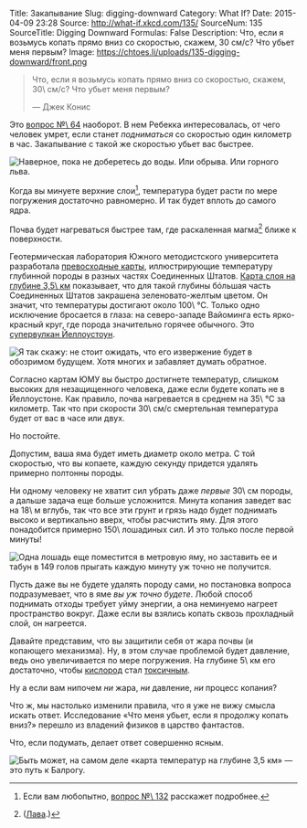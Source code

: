 Title: Закапывание
Slug: digging-downward
Category: What If?
Date: 2015-04-09 23:28
Source: http://what-if.xkcd.com/135/
SourceNum: 135
SourceTitle: Digging Downward
Formulas: False
Description: Что, если я возьмусь копать прямо вниз со скоростью, скажем, 30 см/с? Что убьет меня первым?
Image: https://chtoes.li/uploads/135-digging-downward/front.png

> Что, если я возьмусь копать прямо вниз со скоростью, скажем, 30\ см/с? Что убьет меня первым?
>
> — Джек Конис

Это [вопрос №\ 64][1] наоборот. В нем Ребекка интересовалась, от чего человек умрет, если станет *подниматься* со скоростью один километр в час. Закапывание с такой же скоростью убьет вас быстрее.

![](/uploads/135-digging-downward/kill_ru.png "Наверное, пока не доберетесь до воды. Или обрыва. Или горного льва.")

Когда вы минуете верхние слои[^1], температура будет расти по мере погружения достаточно равномерно. И так будет вплоть до самого ядра.

[^1]: Если вам любопытно, [вопрос №\ 132][2] расскажет подробнее.

Почва будет нагреваться быстрее там, где раскаленная магма[^2] ближе к поверхности.

[^2]: ([Лава][3].)

Геотермическая лаборатория Южного методистского университета разработала [превосходные карты][4], иллюстрирующие температуру глубинной породы в разных частях Соединенных Штатов. [Карта слоя на глубине 3,5\ км][5] показывает, что для такой глубины бóльшая часть Соединенных Штатов закрашена зеленовато-желтым цветом. Он значит, что температуры достигают около 100\ °C. Только одно исключение бросается в глаза: на северо-западе Вайоминга есть ярко-красный круг, где порода значительно горячее обычного. Это [супервулкан Йеллоустоун][6].

![](/uploads/135-digging-downward/what_ru.png "Я так скажу: не стоит ожидать, что его извержение будет в обозримом будущем. Хотя многих и забавляет думать обратное.")

Согласно картам ЮМУ вы быстро достигнете температур, слишком высоких для незащищенного человека, даже если будете копать не в Йеллоустоне. Как правило, почва нагревается в среднем на 35\ °C за километр. Так что при скорости 30\ см/с смертельная температура будет от вас в часе или двух.

Но постойте.

Допустим, ваша яма будет иметь диаметр около метра. С той скоростью, что вы копаете, каждую секунду придется удалять примерно полтонны породы.

Ни одному человеку не хватит сил убрать даже *первые* 30\ см породы, а дальше задача еще больше усложнится. Минута копания заведет вас на 18\ м вглубь, так что все эти грунт и грязь надо будет поднимать высоко и вертикально вверх, чтобы расчистить яму. Для этого понадобится примерно 150\ лошадиных сил. И это только после первой минуты!

![](/uploads/135-digging-downward/horse_ru.png "Одна лошадь еще поместится в метровую яму, но заставить ее и табун в 149 голов прыгать каждую минуту уж точно не получится.")

Пусть даже вы не будете удалять породу сами, но постановка вопроса подразумевает, что в яме *вы уж точно будете*. Любой способ поднимать отходы требует уйму энергии, а она неминуемо нагреет пространство вокруг. Даже если вы взялись копать сквозь прохладный слой, он нагреется.

Давайте представим, что вы защитили себя от жара почвы (и копающего механизма). Ну, в этом случае проблемой будет давление, ведь оно увеличивается по мере погружения. На глубине 5\ км его достаточно, чтобы [кислород][7] стал [токсичным][8].

Ну а если вам нипочем *ни* жара, *ни* давление, *ни* процесс копания?

Что ж, мы настолько изменили правила, что я уже не вижу смысла искать ответ. Исследование «Что меня убьет, если я продолжу копать вниз?» перешло из владений физиков в царство фантастов.

Что, если подумать, делает ответ совершенно ясным.

![](/uploads/135-digging-downward/balrog.png "Быть может, на самом деле «карта температур на глубине 3,5 км» — это путь к Балрогу.")

[1]: https://chtoes.li/rising-steadily/ "Равномерный подъем | Что если?"

[2]: https://chtoes.li/hotter-than-average/ "Теплее обычного | Что если?"

[3]: http://xkcd.com/1405/ "Meteor (англ.) | xkcd"

[4]: http://www.smu.edu/Dedman/Academics/Programs/GeothermalLab/DataMaps/TemperatureMaps "Карты температур (англ.) | Геотермальная лаборатория SMU"

[5]: http://www.smu.edu/~/media/Site/Dedman/Academics/Programs/Geothermal%20Lab/Graphics/TemperatureMaps/SMU_2011_35kmTemperature.ashx?la=en "Температуры на глубине 3,5 км (англ.) | Геотермальная лаборатория SMU"

[6]: https://ru.wikipedia.org/wiki/Йеллоустонская_кальдера "Йеллоустонская кальдера | Википедия"

[7]: http://barpro.ru/index.php/physiology/toxicity-of-oxygen "Токсичность кислорода | Barpro"

[8]: https://www.youtube.com/watch?v=LOZuxwVk7TU "Britney Spears — Toxic (Official Video) | YouTube"
